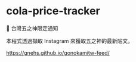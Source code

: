 # cola-price-tracker
🍜 台灣五之神限定通知

本程式透過擷取 Instagram 來獲取五之神的最新貼文。

https://gnehs.github.io/gonokamitw-feed/